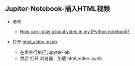 
## Jupiter-Notebook-插入HTML视频

- 参考
    - [How can I play a local video in my IPython notebook?](https://stackoverflow.com/questions/18019477/how-can-i-play-a-local-video-in-my-ipython-notebook)

- 打开 [html_video.ipynb](html_video.ipynb)
    - 在命令行执行 jupyter-lab
    - 然后 打开 浏览器，加载 html_video.ipynb